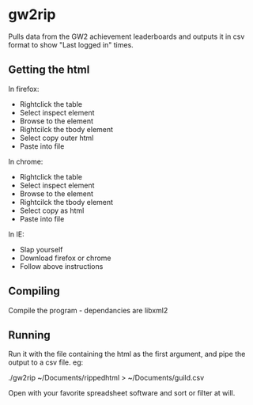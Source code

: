 gw2rip
======

Pulls data from the GW2 achievement leaderboards and outputs it in csv format to show "Last logged in" times.

Getting the html
----------------

In firefox:
* Rightclick the table
* Select inspect element
* Browse to the <tbody> element
* Rightcilck the tbody element
* Select copy outer html
* Paste into file

In chrome:
* Rightclick the table
* Select inspect element
* Browse to the <tbody> element
* Rightcilck the tbody element
* Select copy as html
* Paste into file

In IE:
* Slap yourself
* Download firefox or chrome
* Follow above instructions


Compiling
---------

Compile the program - dependancies are libxml2

Running
-------

Run it with the file containing the html as the first argument, and pipe the output to a csv file. eg:

./gw2rip ~/Documents/rippedhtml > ~/Documents/guild.csv

Open with your favorite spreadsheet software and sort or filter at will.

